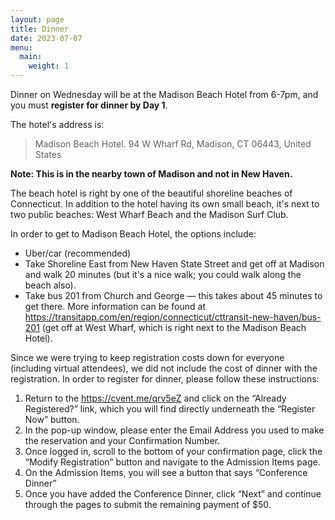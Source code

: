 ```yaml
---
layout: page
title: Dinner
date: 2023-07-07
menu:
  main:
    weight: 1
---
```

Dinner on Wednesday will be at the Madison Beach Hotel from 6-7pm, and you must **register for dinner by Day 1**.

The hotel's address is:

> Madison Beach Hotel. 
> 94 W Wharf Rd, Madison, CT 06443, United States

**Note: This is in the nearby town of Madison and not in New Haven.** 

The beach hotel is right by one of the beautiful shoreline beaches of Connecticut. In addition to the hotel having its own small beach, it's next to two public beaches: West Wharf Beach and the Madison Surf Club.

In order to get to Madison Beach Hotel, the options include:

-  Uber/car (recommended)
-  Take Shoreline East from New Haven State Street and get off at Madison and walk 20 minutes (but it's a nice walk; you could walk along the beach also). 
-  Take bus 201 from Church and George — this takes about 45 minutes to get there. More information can be found at https://transitapp.com/en/region/connecticut/cttransit-new-haven/bus-201 (get off at West Wharf, which is right next to the Madison Beach Hotel).

Since we were trying to keep registration costs down for everyone (including virtual attendees), we did not include the cost of dinner with the registration. In order to register for dinner, please follow these instructions:

1. Return to the https://cvent.me/qrv5eZ and click on the “Already Registered?” link, which you will find directly underneath the “Register Now” button.  
2. In the pop-up window, please enter the Email Address you used to make the reservation and your Confirmation Number.  
3. Once logged in, scroll to the bottom of your confirmation page, click the “Modify Registration” button and navigate to the Admission Items page. 
4. On the Admission Items, you will see a button that says “Conference Dinner”
5. Once you have added the Conference Dinner, click “Next” and continue through the pages to submit the remaining payment of $50.
